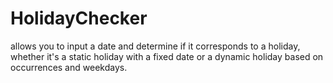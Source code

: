 # HolidayChecker
allows you to input a date and determine if it corresponds to a holiday, whether it's a static holiday with a fixed date or a dynamic holiday based on occurrences and weekdays.
